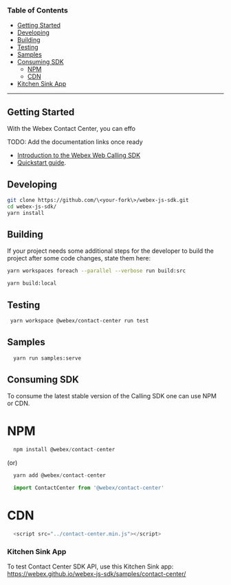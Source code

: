 ### Table of Contents
- [Getting Started](#getting-started)
- [Developing](#developing)
- [Building](#building) 
- [Testing](#testing)
- [Samples](#samples) 
- [Consuming SDK](#consuming-sdk)
  - [NPM](#npm)
  - [CDN](#cdn)
- [Kitchen Sink App](#kitchen-sink-app)
---

## Getting Started
With the Webex Contact Center, you can effo

TODO: Add the documentation links once ready
- [Introduction to the Webex Web Calling SDK]()
- [Quickstart guide]().
 
## Developing

```bash
git clone https://github.com/\<your-fork\>/webex-js-sdk.git
cd webex-js-sdk/
yarn install
```

## Building

If your project needs some additional steps for the developer to build the
project after some code changes, state them here:

```bash
yarn workspaces foreach --parallel --verbose run build:src

yarn build:local
```

## Testing

```bash
 yarn workspace @webex/contact-center run test
```

## Samples 
```bash
  yarn run samples:serve
```

## Consuming SDK
To consume the latest stable version of the Calling SDK one can use NPM or CDN.
# NPM
```javascript
  npm install @webex/contact-center
```
(or)

```javascript
  yarn add @webex/contact-center
```

```javascript
  import ContactCenter from '@webex/contact-center'
```
# CDN
```javascript
  <script src="../contact-center.min.js"></script>
```

### Kitchen Sink App
To test Contact Center SDK API, use this Kitchen Sink app: https://webex.github.io/webex-js-sdk/samples/contact-center/